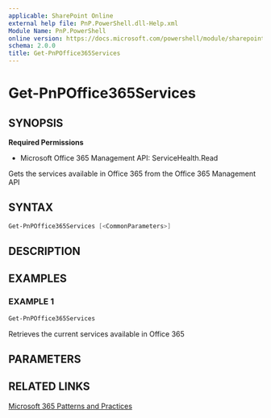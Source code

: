 ```yaml
---
applicable: SharePoint Online
external help file: PnP.PowerShell.dll-Help.xml
Module Name: PnP.PowerShell
online version: https://docs.microsoft.com/powershell/module/sharepoint-pnp/get-pnpoffice365services
schema: 2.0.0
title: Get-PnPOffice365Services
---
```


# Get-PnPOffice365Services

## SYNOPSIS

**Required Permissions**

  * Microsoft Office 365 Management API: ServiceHealth.Read

Gets the services available in Office 365 from the Office 365 Management API

## SYNTAX

```powershell
Get-PnPOffice365Services [<CommonParameters>]
```

## DESCRIPTION

## EXAMPLES

### EXAMPLE 1
```powershell
Get-PnPOffice365Services
```

Retrieves the current services available in Office 365

## PARAMETERS

## RELATED LINKS

[Microsoft 365 Patterns and Practices](https://aka.ms/m365pnp)